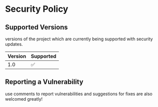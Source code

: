 # Security Policy

## Supported Versions

versions of the project which are
currently being supported with security updates.

| Version | Supported          |
| ------- | ------------------ |
| 1.0  | :white_check_mark: |

## Reporting a Vulnerability

use comments to report vulnerabilities and suggestions for fixes are also welcomed greatly!

